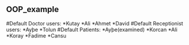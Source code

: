 ## OOP_example
  
#Default Doctor users:
*Kutay
*Ali
*Ahmet
*David
#Default Receptionist users:
*Ayþe
*Tolun
#Default Patients:
*Ayþe(examined)
*Korcan
*Ali
*Koray
*Fadime
*Cansu
